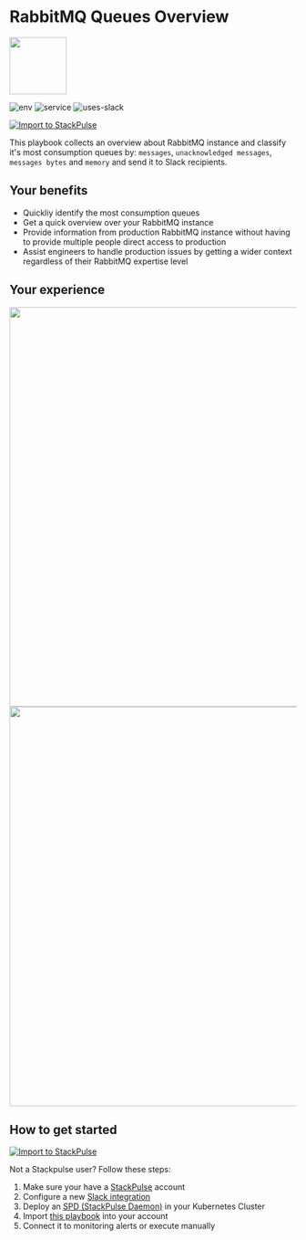 # RabbitMQ Queues Overview

<img src="../../images/rabbitmq.png" width="100">

![env](https://img.shields.io/static/v1?label=env&message=Kubernetes&style=flat&logo=Kubernetes&color=326CE5)
![service](https://img.shields.io/static/v1?label=service&message=RabbitMQ&style=flat&logo=RabbitMQ&color=FF6600)
![uses-slack](https://img.shields.io/static/v1?label=uses&message=Slack&style=flat&logo=slack&color=4A154B)

[![Import to StackPulse](../../images/open_in_stackpulse.svg)](https://app.stackpulse.io/playbook/create?tab=playbook#https://github.com/stackpulse/playbooks/blob/master/rabbitmq/queues-overview/playbook.yaml)

This playbook collects an overview about RabbitMQ instance and classify it's most consumption queues by: `messages`, `unacknowledged messages`, `messages bytes` and `memory` and send it to Slack recipients.

## Your benefits

- Quickliy identify the most consumption queues
- Get a quick overview over your RabbitMQ instance
- Provide information from production RabbitMQ instance without having to provide multiple people direct access to production
- Assist engineers to handle production issues by getting a wider context regardless of their RabbitMQ expertise level

## Your experience

<img src="../../images/rmq_top_queues.png" width="700">

<img src="../../images/rmq_overview.png" width="700">

## How to get started

[![Import to StackPulse](../../images/open_in_stackpulse.svg)](https://app.stackpulse.io/playbook/create?tab=playbook#https://github.com/stackpulse/playbooks/blob/master/rabbitmq/queues-overview/playbook.yaml)

Not a Stackpulse user? Follow these steps:

1. Make sure your have a [StackPulse](https://stackpulse.com/get-started) account
2. Configure a  new [Slack integration](https://docs.stackpulse.io/getting_started/#step-3-configure-a-new-slack-integration)
3. Deploy an [SPD (StackPulse Daemon)](https://docs.stackpulse.io/spds/) in your Kubernetes Cluster
4. Import [this playbook](https://app.stackpulse.io/playbooks) into your account
5. Connect it to monitoring alerts or execute manually
